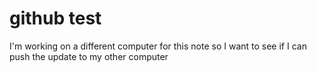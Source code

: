 # github test

I'm working on a different computer for this note so I want to see if I can push the update to my other computer